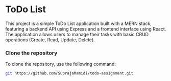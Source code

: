 # ToDo List

This project is a simple ToDo List application built with a MERN stack, featuring a backend API using Express and a frontend interface using React. The application allows users to manage their tasks with basic CRUD operations (Create, Read, Update, Delete).


### Clone the repository

To clone the repository, use the following command:

```bash
git https://github.com/SuprajaMamidi/todo-assignment.git
